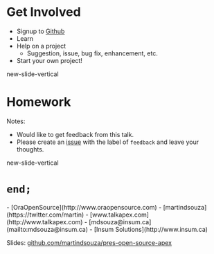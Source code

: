 # Get Involved

- Signup to [<i class="fa fa-github"></i> Github](https://github.com)
- Learn <i class="fa fa-git"></i>
- Help on a project
  - Suggestion, issue, bug fix, enhancement, etc.
- Start your own project!

new-slide-vertical

# Homework

Notes:
- Would like to get feedback from this talk.</br>
- Please create an [issue](https://github.com/martindsouza/pres-open-source-apex/issues) with the label of `feedback` and leave your thoughts.

new-slide-vertical

# `end;`

<p class="no-bullet"></p>
- <i class="fa fa-home"></i> [OraOpenSource](http://www.oraopensource.com)
- <i class="fa fa-twitter"></i> [martindsouza](https://twitter.com/martin)
- <i class="fa fa-rss"></i> [www.talkapex.com](http://www.talkapex.com)
- <i class="fa fa-envelope-o"></i> [mdsouza@insum.ca](mailto:mdsouza@insum.ca)
- <i class="fa fa-building-o"></i> [Insum Solutions](http://www.insum.ca)

Slides: [github.com/martindsouza/pres-open-source-apex](https://github.com/martindsouza/pres-open-source-apex)
